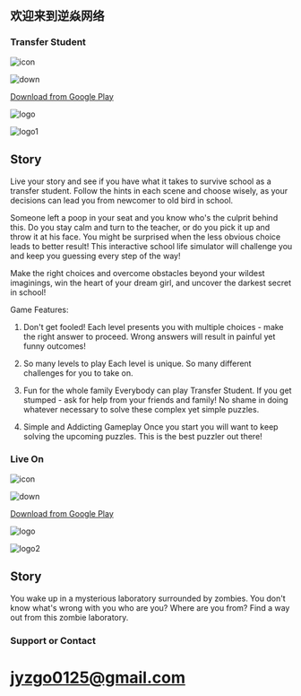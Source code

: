 ## 欢迎来到逆焱网络


### Transfer Student

![icon](https://play-lh.googleusercontent.com/IiL5DGCLoFuY5bKdSuDmuV-QPfh8f-GO7yv9nE1t_sFas_4k29wJYJnWWuqQIBfJSbZW=s180-rw)

![down](https://www.gstatic.com/android/market_images/web/play_prism_hlock_1x.png)

[Download from Google Play](https://play.google.com/store/apps/details?id=com.AdeveGames.TransferStudent)

![logo](https://play-lh.googleusercontent.com/JG_EgVftSodWsT6KeSJoe7kP-h9EqReu0Ld1oflMbbiZ-NL633OcsUPxUpPRRdmc902_=w1920-h870-rw)

![logo1](https://play-lh.googleusercontent.com/tUUcSrB9Edpf2-XFqzclxn83bFQviMYRNw4VF8vgmR4dUc0t2JiHyAh2bomV-5j6dA=w1920-h870-rw)

## Story

Live your story and see if you have what it takes to survive school as a transfer student. Follow the hints in each scene and choose wisely, as your decisions can lead you from newcomer to old bird in school.

Someone left a poop in your seat and you know who's the culprit behind this. Do you stay calm and turn to the teacher, or do you pick it up and throw it at his face. You might be surprised when the less obvious choice leads to better result! This interactive school life simulator will challenge you and keep you guessing every step of the way!

Make the right choices and overcome obstacles beyond your wildest imaginings, win the heart of your dream girl, and uncover the darkest secret in school!

Game Features:

1. Don't get fooled!
Each level presents you with multiple choices - make the right answer to proceed. Wrong answers will result in painful yet funny outcomes!

2. So many levels to play
Each level is unique. So many different challenges for you to take on.

3. Fun for the whole family
Everybody can play Transfer Student. If you get stumped - ask for help from your friends and family! No shame in doing whatever necessary to solve these complex yet simple puzzles.

4. Simple and Addicting Gameplay
Once you start you will want to keep solving the upcoming puzzles. This is the best puzzler out there!



### Live On
![icon](https://play-lh.googleusercontent.com/yzgI2K9g7pMYBc0iWim590swo04gGPVKU2bVkICC_hR6sdgqm1kOioUM-CtSyEj9-E0=s180-rw)

![down](https://www.gstatic.com/android/market_images/web/play_prism_hlock_1x.png)

[Download from Google Play](https://play.google.com/store/apps/details?id=com.backfire.liveonbio)

![logo](https://play-lh.googleusercontent.com/2nlaTKIikxAjaiROQJdceKgTPuy2qyeYz1BvjRYw1fllUyBFSkRlGh-gsd6AP3k09Fw=w1920-h870-rw)

![logo2](https://play-lh.googleusercontent.com/sv0eIo3v5mkUCm-Vj0au1WiFYVJv1RLpZSNTjtmQlxC1PTn5wIdk1qoFPFHTWDXAW6kb=w1920-h870-rw)


## Story

 You wake up in a mysterious laboratory surrounded by zombies. You don't know what's wrong with you
 who are you? Where are you from?
 Find a way out from this zombie laboratory.

### Support or Contact
# jyzgo0125@gmail.com
